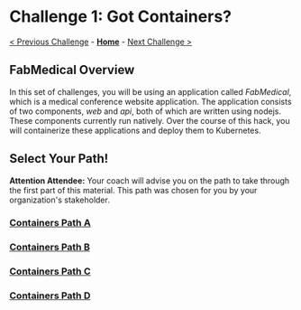 # Challenge 1: Got Containers?

[< Previous Challenge](./00-prereqs.md) - **[Home](../README.md)** - [Next Challenge >](./02-acr.md)

## FabMedical Overview
In this set of challenges, you will be using an application called _FabMedical_, which is a medical conference website application.  The application consists of two components, *web* and *api*, both of which are written using nodejs.  These components currently run natively.  Over the course of this hack, you will containerize these applications and deploy them to Kubernetes.

## Select Your Path!
**Attention Attendee:**  Your coach will advise you on the path to take through the first part of this material.  This path was chosen for you by your organization's stakeholder.

### [Containers Path A](01a-containers.md)
### [Containers Path B](02b-acr.md)
### [Containers Path C](02c-acr.md)
### [Containers Path D](03-k8sintro.md)
